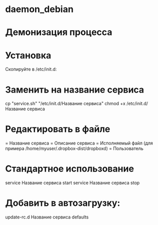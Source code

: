 # daemon_debian
# Демонизация процесса

# Установка
Скопируйте в /etc/init.d:

# Заменить <NAME> на название сервиса
cp "service.sh" "/etc/init.d/Название сервиса"
chmod +x /etc/init.d/Название сервиса

# Редактировать в файле
<NAME> = Название сервиса
<DESCRIPTION> = Описание сервиса
<COMMAND> = Исполняемый файл (для примера /home/myuser/.dropbox-dist/dropboxd)
<USER> = Пользователь

# Cтандартное использование
service Название сервиса start
service Название сервиса stop

# Добавить в автозагрузку:
update-rc.d Название сервиса  defaults
